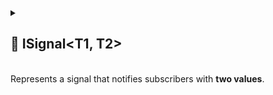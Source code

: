
<details>
  <summary>
    <h2>🧩 ISignal&lt;T1, T2&gt;</h2>
    <br> Represents a signal that notifies subscribers with <b>two values</b>.
  </summary>

```csharp
public class InlineSignal<T1, T2> : ISignal<T1, T2>
```

- **Description:** Represents a reactive signal with **two parameters**.
- **Type parameters:**
    - `T1` — the first emitted value
    - `T2` — the second emitted value

---

### 🏗️ Constructors

#### `InlineSignal(Action<Action<T1, T2>>, Action<Action<T1, T2>>)`

```csharp
public InlineSignal(Action<Action<T1, T2>> subscribe, Action<Action<T1, T2>> unsubscribe)
```

- **Description:** Initializes a new instance with provided delegates.
- **Parameters:**
    - `subscribe` — Action handling subscription logic
    - `unsubscribe` — Action handling unsubscription logic
- **Throws:** `ArgumentNullException` if `subscribe` or `unsubscribe` is null.

---

### 🏹 Methods

#### `Subscribe(Action<T1, T2>)`

```csharp
public Subscription<T1, T2> Subscribe(Action<T1, T2> action)
```

- **Description:** Subscribes an action to be invoked whenever the signal is triggered.
- **Parameter:** `action` – The delegate to be called when the value changes.
- **Returns:**  The active [subscription](../Signals/Subscription.md#subscriptiont1-t2) that can be used to dispose of
  it.

#### `Unsubscribe(Action<T1, T2>)`

```csharp
public void Unsubscribe(Action<T1, T2> action)
```

- **Description:** Removes a previously registered action so it will no longer be invoked when the signal is triggered.
- **Parameters:** `action` – The delegate to remove from the subscription list.

</details>